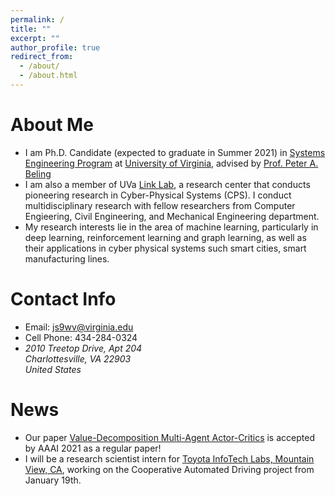 ```yaml
---
permalink: /
title: ""
excerpt: ""
author_profile: true
redirect_from: 
  - /about/
  - /about.html
---
```

# About Me
* I am Ph.D. Candidate (expected to graduate in Summer 2021) in [Systems Engineering Program](https://engineering.virginia.edu/departments/engineering-systems-and-environment/academics/systems-engineering) at [University of Virginia](https://www.virginia.edu/), advised by [Prof. Peter A. Beling](https://facultydirectory.virginia.edu/faculty/pb3a)
* I am also a member of UVa [Link Lab](https://engineering.virginia.edu/link-lab), a research center that conducts pioneering research in Cyber-Physical Systems (CPS). I conduct multidisciplinary research with fellow researchers from Computer Engieering, Civil Engineering, and Mechanical Engineering department.
* My research interests lie in the area of machine learning, particularly in deep learning, reinforcement learning and graph learning, as well as their applications in cyber physical systems such smart cities, smart manufacturing lines.

# Contact Info
* Email: js9wv@virginia.edu
* Cell Phone: 434-284-0324
* <address>
  2010 Treetop Drive, Apt 204<br /> Charlottesville, VA 22903<br /> United States
  </address>
  
# News
* Our paper [Value-Decomposition Multi-Agent Actor-Critics](https://arxiv.org/abs/2007.12306) is accepted by AAAI 2021 as a regular paper! 
* I will be a research scientist intern for [Toyota InfoTech Labs, Mountain View, CA](https://www.linkedin.com/company/toyota-itc), working on the Cooperative Automated Driving project from January 19th.
